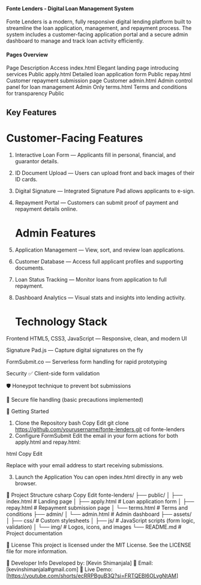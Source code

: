 #### Fonte Lenders - Digital Loan Management System

Fonte Lenders is a modern, fully responsive digital lending platform built to streamline the loan application, management, and repayment process. The system includes a customer-facing application portal and a secure admin dashboard to manage and track loan activity efficiently.

#### Pages Overview

Page	Description	Access
index.html	Elegant landing page introducing services	Public
apply.html	Detailed loan application form	Public
repay.html	Customer repayment submission page	Customer
admin.html	Admin control panel for loan management	Admin Only
terms.html	Terms and conditions for transparency	Public

## Key Features
   # Customer-Facing Features
1. Interactive Loan Form — Applicants fill in personal, financial, and guarantor details.

2. ID Document Upload — Users can upload front and back images of their ID cards.

3. Digital Signature — Integrated Signature Pad allows applicants to e-sign.

4. Repayment Portal — Customers can submit proof of payment and repayment details online.

    # Admin Features
1. Application Management — View, sort, and review loan applications.

2. Customer Database — Access full applicant profiles and supporting documents.

3. Loan Status Tracking — Monitor loans from application to full repayment.

4. Dashboard Analytics — Visual stats and insights into lending activity.

    # Technology Stack
Frontend
HTML5, CSS3, JavaScript — Responsive, clean, and modern UI

Signature Pad.js — Capture digital signatures on the fly

FormSubmit.co — Serverless form handling for rapid prototyping

Security
✅ Client-side form validation

🛡 Honeypot technique to prevent bot submissions

🔐 Secure file handling (basic precautions implemented)

🚀 Getting Started
1. Clone the Repository
bash
Copy
Edit
git clone https://github.com/yourusername/fonte-lenders.git
cd fonte-lenders
2. Configure FormSubmit
Edit the email in your form actions for both apply.html and repay.html:

html
Copy
Edit
<form action="https://formsubmit.co/your@email.com" method="POST">
Replace with your email address to start receiving submissions.

3. Launch the Application
You can open index.html directly in any web browser.

📁 Project Structure
csharp
Copy
Edit
fonte-lenders/
├── public/
│   ├── index.html        # Landing page
│   ├── apply.html        # Loan application form
│   ├── repay.html        # Repayment submission page
│   └── terms.html        # Terms and conditions
├── admin/
│   └── admin.html        # Admin dashboard
├── assets/
│   ├── css/              # Custom stylesheets
│   ├── js/               # JavaScript scripts (form logic, validation)
│   └── img/              # Logos, icons, and images
└── README.md             # Project documentation


📄 License
This project is licensed under the MIT License.
See the LICENSE file for more information.

👤 Developer Info
Developed by: [Kevin Shimanjala]
📧 Email: [kevinshimanjala#gmail.com]
🔗 Live Demo: [https://youtube.com/shorts/ecRRPBguB3Q?si=FRTQEBl6OLvgNtAM]

